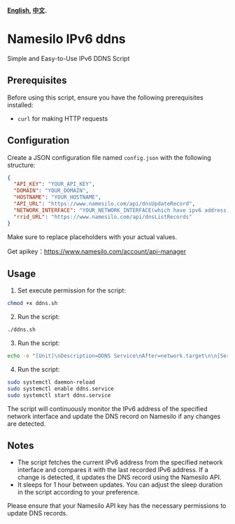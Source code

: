 **[English](README.md), [中文](README_zh.md).**
# Namesilo IPv6 ddns

Simple and Easy-to-Use IPv6 DDNS Script

## Prerequisites

Before using this script, ensure you have the following prerequisites installed:
- `curl` for making HTTP requests

## Configuration

Create a JSON configuration file named `config.json` with the following structure:

```json
{
  "API_KEY": "YOUR_API_KEY",
  "DOMAIN": "YOUR_DOMAIN",
  "HOSTNAME": "YOUR_HOSTNAME",
  "API_URL": "https://www.namesilo.com/api/dnsUpdateRecord",
  "NETWORK_INTERFACE": "YOUR_NETWORK_INTERFACE(which have ipv6 address)",
  "rrid_URL": "https://www.namesilo.com/api/dnsListRecords"
}
```

Make sure to replace placeholders with your actual values.

Get apikey：https://www.namesilo.com/account/api-manager
## Usage

1. Set execute permission for the script:

```bash
chmod +x ddns.sh
```

2. Run the script:

```bash
./ddns.sh
```

3. Run the script:
```bash
echo -e "[Unit]\nDescription=DDNS Service\nAfter=network.target\n\n[Service]\nType=simple\nExecStart=$(pwd)/ddns.sh\nWorkingDirectory=$(pwd)\nRestart=always\nUser=root\nGroup=root\n\n[Install]\nWantedBy=multi-user.target" | sudo tee /etc/systemd/system/ddns.service > /dev/null
```

4. Run the script:

```bash
sudo systemctl daemon-reload
sudo systemctl enable ddns.service
sudo systemctl start ddns.service
```


The script will continuously monitor the IPv6 address of the specified network interface and update the DNS record on Namesilo if any changes are detected.

## Notes

- The script fetches the current IPv6 address from the specified network interface and compares it with the last recorded IPv6 address. If a change is detected, it updates the DNS record using the Namesilo API.
- It sleeps for 1 hour between updates. You can adjust the sleep duration in the script according to your preference.

Please ensure that your Namesilo API key has the necessary permissions to update DNS records.
